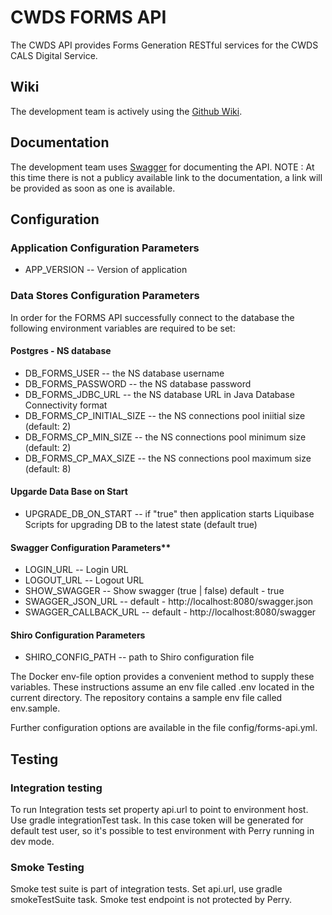 # CWDS FORMS API

The CWDS API provides Forms Generation RESTful services for the CWDS CALS Digital Service.

## Wiki

The development team is actively using the [Github Wiki](https://github.com/ca-cwds/forms-api/wiki).

## Documentation

The development team uses [Swagger](http://swagger.io/) for documenting the API.
NOTE : At this time there is not a publicy available link to the documentation, a link will be provided as soon as one is available.


## Configuration

### Application Configuration Parameters
- APP_VERSION -- Version of application

### Data Stores Configuration Parameters

In order for the FORMS API successfully connect to the database the following environment variables are required to be set:

#### Postgres - NS database

- DB_FORMS_USER -- the NS database username
- DB_FORMS_PASSWORD -- the NS database password
- DB_FORMS_JDBC_URL -- the NS database URL in Java Database Connectivity format
- DB_FORMS_CP_INITIAL_SIZE -- the NS connections pool iniitial size (default: 2) 
- DB_FORMS_CP_MIN_SIZE -- the NS connections pool minimum size (default: 2)
- DB_FORMS_CP_MAX_SIZE -- the NS connections pool maximum size (default: 8)

#### Upgarde Data Base on Start
- UPGRADE_DB_ON_START -- if "true" then application starts Liquibase Scripts for upgrading DB to the latest state (default true)  

#### Swagger Configuration Parameters**
- LOGIN_URL -- Login URL
- LOGOUT_URL -- Logout URL 
- SHOW_SWAGGER -- Show swagger (true | false) default - true
- SWAGGER_JSON_URL -- default - http://localhost:8080/swagger.json
- SWAGGER_CALLBACK_URL -- default - http://localhost:8080/swagger

#### Shiro Configuration Parameters
- SHIRO_CONFIG_PATH -- path to Shiro configuration file
 
The Docker env-file option provides a convenient method to supply these variables. These instructions assume an env file called .env located in the current directory. The repository contains a sample env file called env.sample.

Further configuration options are available in the file config/forms-api.yml.

## Testing

### Integration testing
To run Integration tests set property api.url to point to environment host. Use gradle integrationTest task. In this case token will be generated for default test user, so it's possible to test environment with Perry running in dev mode.

### Smoke Testing
Smoke test suite is part of integration tests. Set api.url, use gradle smokeTestSuite task. Smoke test endpoint is not protected by Perry.